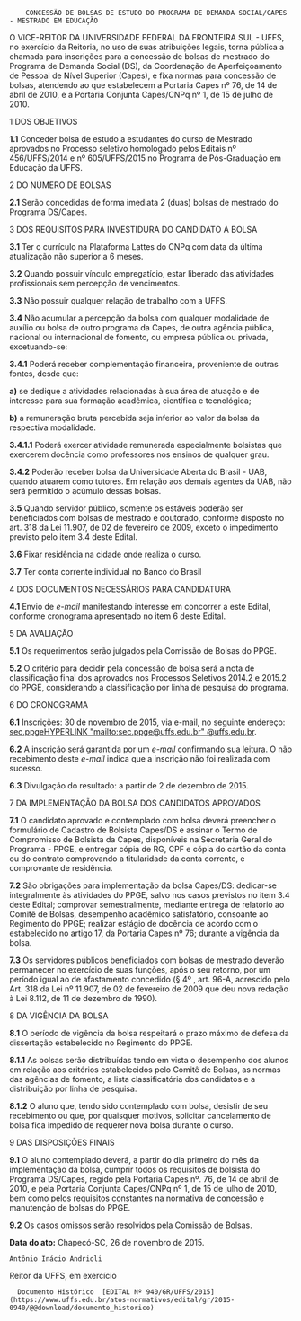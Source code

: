         CONCESSÃO DE BOLSAS DE ESTUDO DO PROGRAMA DE DEMANDA SOCIAL/CAPES - MESTRADO EM EDUCAÇÃO  

O VICE-REITOR DA UNIVERSIDADE FEDERAL DA FRONTEIRA SUL - UFFS, no exercício da Reitoria, no uso de suas atribuições legais, torna pública a chamada para inscrições para a concessão de bolsas de mestrado do Programa de Demanda Social (DS), da Coordenação de Aperfeiçoamento de Pessoal de Nível Superior (Capes), e fixa normas para concessão de bolsas, atendendo ao que estabelecem a Portaria Capes nº 76, de 14 de abril de 2010, e a Portaria Conjunta Capes/CNPq nº 1, de 15 de julho de 2010.

 1 DOS OBJETIVOS

 **1.1** Conceder bolsa de estudo a estudantes do curso de Mestrado aprovados no Processo seletivo homologado pelos Editais nº 456/UFFS/2014 e nº 605/UFFS/2015 no Programa de Pós-Graduação em Educação da UFFS.

 2 DO NÚMERO DE BOLSAS

 **2.1** Serão concedidas de forma imediata 2 (duas) bolsas de mestrado do Programa DS/Capes.

 3 DOS REQUISITOS PARA INVESTIDURA DO CANDIDATO À BOLSA

 **3.1** Ter o currículo na Plataforma Lattes do CNPq com data da última atualização não superior a 6 meses.

 **3.2** Quando possuir vínculo empregatício, estar liberado das atividades profissionais sem percepção de vencimentos.

 **3.3** Não possuir qualquer relação de trabalho com a UFFS.

 **3.4** Não acumular a percepção da bolsa com qualquer modalidade de auxílio ou bolsa de outro programa da Capes, de outra agência pública, nacional ou internacional de fomento, ou empresa pública ou privada, excetuando-se:

 **3.4.1** Poderá receber complementação financeira, proveniente de outras fontes, desde que:

 **a)** se dedique a atividades relacionadas à sua área de atuação e de interesse para sua formação acadêmica, científica e tecnológica;

 **b)** a remuneração bruta percebida seja inferior ao valor da bolsa da respectiva modalidade.

 **3.4.1.1** Poderá exercer atividade remunerada especialmente bolsistas que exercerem docência como professores nos ensinos de qualquer grau.

 **3.4.2** Poderão receber bolsa da Universidade Aberta do Brasil - UAB, quando atuarem como tutores. Em relação aos demais agentes da UAB, não será permitido o acúmulo dessas bolsas.

 **3.5** Quando servidor público, somente os estáveis poderão ser beneficiados com bolsas de mestrado e doutorado, conforme disposto no art. 318 da Lei 11.907, de 02 de fevereiro de 2009, exceto o impedimento previsto pelo item 3.4 deste Edital.

 **3.6** Fixar residência na cidade onde realiza o curso.

 **3.7** Ter conta corrente individual no Banco do Brasil

 4 DOS DOCUMENTOS NECESSÁRIOS PARA CANDIDATURA

 **4.1** Envio de *e-mail* manifestando interesse em concorrer a este Edital, conforme cronograma apresentado no item 6 deste Edital.

 5 DA AVALIAÇÃO

 **5.1** Os requerimentos serão julgados pela Comissão de Bolsas do PPGE.

 **5.2** O critério para decidir pela concessão de bolsa será a nota de classificação final dos aprovados nos Processos Seletivos 2014.2 e 2015.2 do PPGE, considerando a classificação por linha de pesquisa do programa.

 6 DO CRONOGRAMA

 **6.1** Inscrições: 30 de novembro de 2015, via e-mail, no seguinte endereço: [sec.ppgeHYPERLINK "mailto:sec.ppge@uffs.edu.br" @uffs.edu.br](mailto:sec.ppge@uffs.edu.br).

 **6.2** A inscrição será garantida por um *e-mail* confirmando sua leitura. O não recebimento deste *e-mail* indica que a inscrição não foi realizada com sucesso.

 **6.3** Divulgação do resultado: a partir de 2 de dezembro de 2015.

 7 DA IMPLEMENTAÇÃO DA BOLSA DOS CANDIDATOS APROVADOS

 **7.1** O candidato aprovado e contemplado com bolsa deverá preencher o formulário de Cadastro de Bolsista Capes/DS e assinar o Termo de Compromisso de Bolsista da Capes, disponíveis na Secretaria Geral do Programa - PPGE, e entregar cópia de RG, CPF e cópia do cartão da conta ou do contrato comprovando a titularidade da conta corrente, e comprovante de residência.

 **7.2** São obrigações para implementação da bolsa Capes/DS: dedicar-se integralmente às atividades do PPGE, salvo nos casos previstos no item 3.4 deste Edital; comprovar semestralmente, mediante entrega de relatório ao Comitê de Bolsas, desempenho acadêmico satisfatório, consoante ao Regimento do PPGE; realizar estágio de docência de acordo com o estabelecido no artigo 17, da Portaria Capes nº 76; durante a vigência da bolsa.

 **7.3** Os servidores públicos beneficiados com bolsas de mestrado deverão permanecer no exercício de suas funções, após o seu retorno, por um período igual ao de afastamento concedido (§ 4º , art. 96-A, acrescido pelo Art. 318 da Lei nº 11.907, de 02 de fevereiro de 2009 que deu nova redação à Lei 8.112, de 11 de dezembro de 1990).

 8 DA VIGÊNCIA DA BOLSA

 **8.1** O período de vigência da bolsa respeitará o prazo máximo de defesa da dissertação estabelecido no Regimento do PPGE.

 **8.1.1** As bolsas serão distribuídas tendo em vista o desempenho dos alunos em relação aos critérios estabelecidos pelo Comitê de Bolsas, as normas das agências de fomento, a lista classificatória dos candidatos e a distribuição por linha de pesquisa.

 **8.1.2** O aluno que, tendo sido contemplado com bolsa, desistir de seu recebimento ou que, por quaisquer motivos, solicitar cancelamento de bolsa fica impedido de requerer nova bolsa durante o curso.

 9 DAS DISPOSIÇÕES FINAIS

 **9.1** O aluno contemplado deverá, a partir do dia primeiro do mês da implementação da bolsa, cumprir todos os requisitos de bolsista do Programa DS/Capes, regido pela Portaria Capes nº. 76, de 14 de abril de 2010, e pela Portaria Conjunta Capes/CNPq nº 1, de 15 de julho de 2010, bem como pelos requisitos constantes na normativa de concessão e manutenção de bolsas do PPGE.

 **9.2** Os casos omissos serão resolvidos pela Comissão de Bolsas.

  

   **Data do ato:** Chapecó-SC, 26 de novembro de 2015.   
 

    Antônio Inácio Andrioli   
 Reitor da UFFS, em exercício 

      Documento Histórico  [EDITAL Nº 940/GR/UFFS/2015](https://www.uffs.edu.br/atos-normativos/edital/gr/2015-0940/@@download/documento_historico)     
      